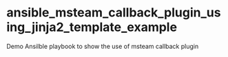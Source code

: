 # ansible_msteam_callback_plugin_using_jinja2_template_example
Demo Ansilble playbook to show the use of msteam callback plugin
